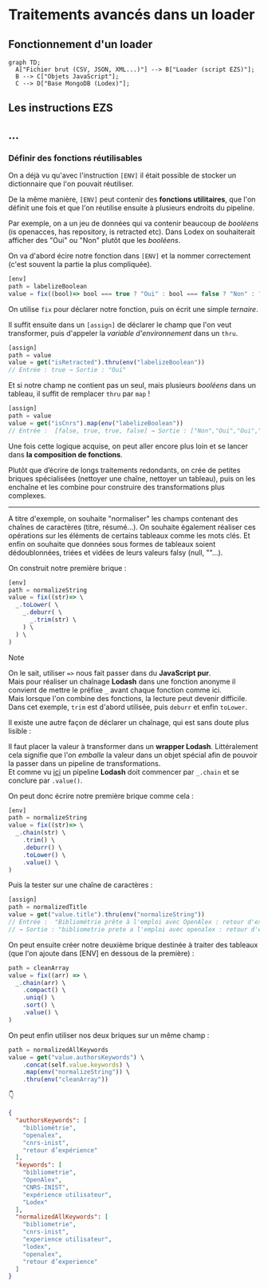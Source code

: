 # Traitements avancés dans un loader

## Fonctionnement d'un loader

```mermaid
graph TD;
  A["Fichier brut (CSV, JSON, XML...)"] --> B["Loader (script EZS)"];
  B --> C["Objets JavaScript"];
  C --> D["Base MongoDB (Lodex)"];
```

## Les instructions EZS

## ...

### Définir des fonctions réutilisables

On a déjà vu qu'avec l'instruction `[ENV]` il était possible de stocker un dictionnaire que l'on pouvait réutiliser.  

De la même manière, `[ENV]` peut contenir des **fonctions utilitaires**, que l'on définit une fois et que l'on réutilise ensuite à plusieurs endroits du pipeline.  

Par exemple, on a un jeu de données qui va contenir beaucoup de *booléens* (is openacces, has repository, is retracted etc). Dans Lodex on souhaiterait afficher des "Oui" ou "Non" plutôt que les *booléens*.  

On va d'abord écire notre fonction dans `[ENV]` et la nommer correctement (c'est souvent la partie la plus compliquée).

```js
[env]
path = labelizeBoolean
value = fix((bool)=> bool === true ? "Oui" : bool === false ? "Non" : "Inconnu")
```

On utilise `fix` pour déclarer notre fonction, puis on écrit une simple *ternaire*.  

Il suffit ensuite dans un `[assign]` de déclarer le champ que l'on veut transformer, puis d'appeler la *variable d'environnement* dans un `thru`.

```js
[assign]
path = value
value = get("isRetracted").thru(env("labelizeBoolean"))
// Entrée : true → Sortie : "Oui"
```

Et si notre champ ne contient pas un seul, mais plusieurs *booléens* dans un tableau, il suffit de remplacer `thru` par `map` !

```js
[assign]
path = value
value = get("isCnrs").map(env("labelizeBoolean"))
// Entrée :  [false, true, true, false] → Sortie : ["Non","Oui","Oui","Non"]
```

Une fois cette logique acquise, on peut aller encore plus loin et se lancer dans **la composition de fonctions**.  

Plutôt que d’écrire de longs traitements redondants, on crée de petites briques spécialisées (nettoyer une chaîne, nettoyer un tableau), puis on les enchaîne et les combine pour construire des transformations plus complexes.  

---

A titre d'exemple, on souhaite "normaliser" les champs contenant des chaînes de caractères (titre, résumé...). On souhaite également réaliser ces opérations sur les éléments de certains tableaux comme les mots clés. Et enfin on souhaite que données sous formes de tableaux soient dédoublonnées, triées et vidées de leurs valeurs falsy (null, ""...).  

On construit notre première brique : 

```js
[env]
path = normalizeString
value = fix((str)=> \
  _.toLower( \
    _.deburr( \
      _.trim(str) \
    ) \
  ) \
)
```

> [!NOTE]
> On le sait, utiliser `=>` nous fait passer dans du **JavaScript pur**.  
> Mais pour réaliser un chaînage **Lodash** dans une fonction anonyme il convient de mettre le préfixe `_` avant chaque fonction comme ici.  
> Mais lorsque l'on combine des fonctions, la lecture peut devenir difficile. Dans cet exemple, `trim` est d'abord utilisée, puis `deburr` et enfin `toLower`.
>
> Il existe une autre façon de déclarer un chaînage, qui est sans doute plus lisible :
>
> Il faut placer la valeur à transformer dans un **wrapper Lodash**. Littéralement cela signifie que l'on *emballe* la valeur dans un objet spécial afin de pouvoir la passer dans un pipeline de transformations.  
> Et comme vu [ici](https://github.com/AnaelKremer/Atelier-Lodash-usage-Lodex/blob/main/01-introduction.md#un-encha%C3%AEnement-de-fonctions-lodash) un pipeline **Lodash** doit commencer par `_.chain` et se conclure par `.value()`.

On peut donc écrire notre première brique comme cela :

```js
[env]
path = normalizeString
value = fix((str)=> \
  _.chain(str) \
    .trim() \
    .deburr() \
    .toLower() \
    .value() \
)
```

Puis la tester sur une chaîne de caractères :

```js
[assign]
path = normalizedTitle
value = get("value.title").thru(env("normalizeString"))
// Entrée :  "Bibliométrie prête à l'emploi avec OpenAlex : retour d'expérience" 
// → Sortie : "bibliometrie prete a l'emploi avec openalex : retour d'experience"
```

On peut ensuite créer notre deuxième brique destinée à traiter des tableaux (que l'on ajoute dans [ENV] en dessous de la première) :

```js
path = cleanArray
value = fix((arr) => \
  _.chain(arr) \
    .compact() \
    .uniq() \
    .sort() \
    .value() \
)
```

On peut enfin utiliser nos deux briques sur un même champ :

```js
path = normalizedAllKeywords
value = get("value.authorsKeywords") \
    .concat(self.value.keywords) \
    .map(env("normalizeString")) \
    .thru(env("cleanArray"))
```

:point_down:

```json
{
  "authorsKeywords": [
    "bibliométrie",
    "openalex",
    "cnrs-inist",
    "retour d’expérience"
  ],
  "keywords": [
    "bibliometrie",
    "OpenAlex",
    "CNRS-INIST",
    "expérience utilisateur",
    "Lodex"
  ],
  "normalizedAllKeywords": [
    "bibliometrie",
    "cnrs-inist",
    "experience utilisateur",
    "lodex",
    "openalex",
    "retour d’experience"
  ]
}

```